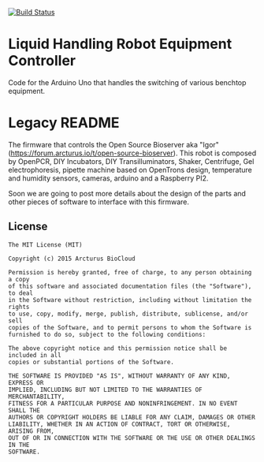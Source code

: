 [![Build Status](https://travis-ci.org/griswaldbrooks/lhr-equipment-controller.svg?branch=master)](https://travis-ci.org/griswaldbrooks/lhr-equipment-controller)

# Liquid Handling Robot Equipment Controller

Code for the Arduino Uno that handles the switching of various benchtop equipment.

# Legacy README

The firmware that controls the Open Source Bioserver aka "Igor" (https://forum.arcturus.io/t/open-source-bioserver).
This robot is composed by OpenPCR, DIY Incubators, DIY Transilluminators, Shaker, Centrifuge, Gel electrophoresis, pipette machine based on OpenTrons design, temperature and humidity sensors, cameras, arduino and a Raspberry PI2.

Soon we are going to post more details about the design of the parts and other pieces of software to interface with this firmware.

## License

```
The MIT License (MIT)

Copyright (c) 2015 Arcturus BioCloud

Permission is hereby granted, free of charge, to any person obtaining a copy
of this software and associated documentation files (the "Software"), to deal
in the Software without restriction, including without limitation the rights
to use, copy, modify, merge, publish, distribute, sublicense, and/or sell
copies of the Software, and to permit persons to whom the Software is
furnished to do so, subject to the following conditions:

The above copyright notice and this permission notice shall be included in all
copies or substantial portions of the Software.

THE SOFTWARE IS PROVIDED "AS IS", WITHOUT WARRANTY OF ANY KIND, EXPRESS OR
IMPLIED, INCLUDING BUT NOT LIMITED TO THE WARRANTIES OF MERCHANTABILITY,
FITNESS FOR A PARTICULAR PURPOSE AND NONINFRINGEMENT. IN NO EVENT SHALL THE
AUTHORS OR COPYRIGHT HOLDERS BE LIABLE FOR ANY CLAIM, DAMAGES OR OTHER
LIABILITY, WHETHER IN AN ACTION OF CONTRACT, TORT OR OTHERWISE, ARISING FROM,
OUT OF OR IN CONNECTION WITH THE SOFTWARE OR THE USE OR OTHER DEALINGS IN THE
SOFTWARE.
```
